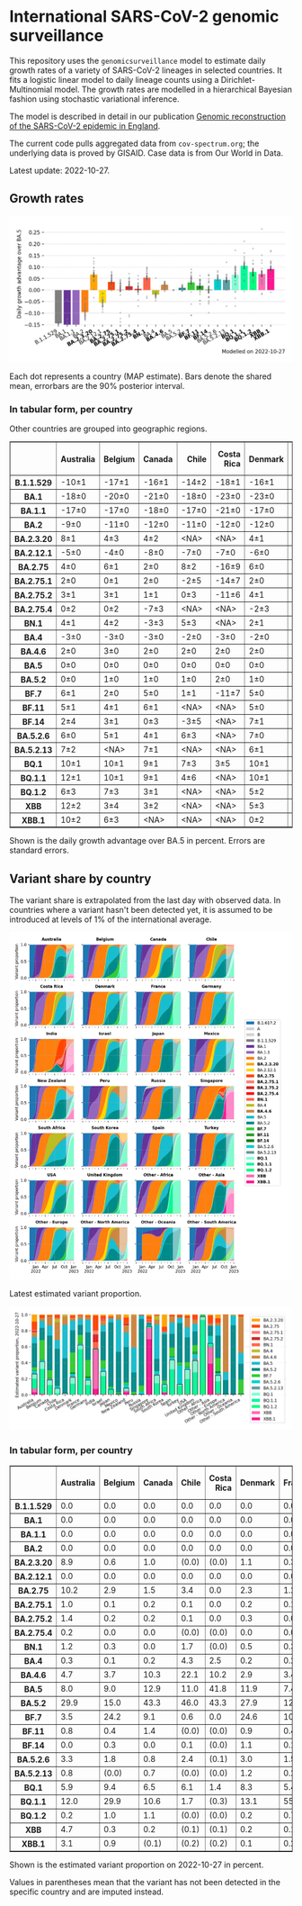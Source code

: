 # International SARS-CoV-2 genomic surveillance

This repository uses the `genomicsurveillance` model to estimate daily growth rates of a variety of SARS-CoV-2 lineages in selected countries. It fits a logistic linear model to daily lineage counts using a Dirichlet-Multinomial model. The growth rates are modelled in a hierarchical Bayesian fashion using stochastic variational inference. 

The model is described in detail in our publication [Genomic reconstruction of the SARS-CoV-2 epidemic in England](https://www.nature.com/articles/s41586-021-04069-y).

The current code pulls aggregated data from `cov-spectrum.org`; the underlying data is proved by GISAID. Case data is from Our World in Data.

Latest update: 2022-10-27.

## Growth rates
![Growth rates](plots/growth-rate-latest.png)

Each dot represents a country (MAP estimate). Bars denote the shared mean, errorbars are the 90% posterior interval.

### In tabular form, per country

Other countries are grouped into geographic regions.

<small><table border="1" class="dataframe">
  <thead>
    <tr style="text-align: right;">
      <th></th>
      <th>Australia</th>
      <th>Belgium</th>
      <th>Canada</th>
      <th>Chile</th>
      <th>Costa Rica</th>
      <th>Denmark</th>
      <th>France</th>
      <th>Germany</th>
      <th>India</th>
      <th>Israel</th>
      <th>Japan</th>
      <th>Mexico</th>
      <th>New Zealand</th>
      <th>Peru</th>
      <th>Russia</th>
      <th>Singapore</th>
      <th>South Africa</th>
      <th>South Korea</th>
      <th>Spain</th>
      <th>Turkey</th>
      <th>USA</th>
      <th>United Kingdom</th>
      <th>Other - Africa</th>
      <th>Other - Asia</th>
      <th>Other - Europe</th>
      <th>Other - North America</th>
      <th>Other - Oceania</th>
      <th>Other - South America</th>
    </tr>
  </thead>
  <tbody>
    <tr>
      <th>B.1.1.529</th>
      <td>-10±1</td>
      <td>-17±1</td>
      <td>-16±1</td>
      <td>-14±2</td>
      <td>-18±1</td>
      <td>-16±1</td>
      <td>-11±1</td>
      <td>-14±0</td>
      <td>-3±0</td>
      <td>-18±1</td>
      <td>-20±3</td>
      <td>-19±3</td>
      <td>-13±1</td>
      <td>-19±2</td>
      <td>-14±1</td>
      <td>-5±1</td>
      <td>-13±0</td>
      <td>-15±4</td>
      <td>-17±1</td>
      <td>-21±1</td>
      <td>-14±0</td>
      <td>-19±0</td>
      <td>-8±0</td>
      <td>-8±0</td>
      <td>-15±0</td>
      <td>-20±1</td>
      <td>&lt;NA&gt;</td>
      <td>-11±0</td>
    </tr>
    <tr>
      <th>BA.1</th>
      <td>-18±0</td>
      <td>-20±0</td>
      <td>-21±0</td>
      <td>-18±0</td>
      <td>-23±0</td>
      <td>-23±0</td>
      <td>-18±0</td>
      <td>-20±0</td>
      <td>-13±0</td>
      <td>-22±0</td>
      <td>-21±0</td>
      <td>-19±0</td>
      <td>-23±0</td>
      <td>-22±0</td>
      <td>-16±0</td>
      <td>-14±0</td>
      <td>-15±0</td>
      <td>-20±0</td>
      <td>-19±0</td>
      <td>-23±0</td>
      <td>-21±0</td>
      <td>-24±0</td>
      <td>-14±0</td>
      <td>-12±0</td>
      <td>-18±0</td>
      <td>-20±0</td>
      <td>-4±1</td>
      <td>-18±0</td>
    </tr>
    <tr>
      <th>BA.1.1</th>
      <td>-17±0</td>
      <td>-17±0</td>
      <td>-18±0</td>
      <td>-17±0</td>
      <td>-21±0</td>
      <td>-17±0</td>
      <td>-16±0</td>
      <td>-18±0</td>
      <td>-12±0</td>
      <td>-19±0</td>
      <td>-17±0</td>
      <td>-17±0</td>
      <td>-14±0</td>
      <td>-21±0</td>
      <td>-16±0</td>
      <td>-8±0</td>
      <td>-13±0</td>
      <td>-16±0</td>
      <td>-16±0</td>
      <td>-17±0</td>
      <td>-19±0</td>
      <td>-20±0</td>
      <td>-13±0</td>
      <td>-12±0</td>
      <td>-16±0</td>
      <td>-18±0</td>
      <td>-5±1</td>
      <td>-17±0</td>
    </tr>
    <tr>
      <th>BA.2</th>
      <td>-9±0</td>
      <td>-11±0</td>
      <td>-12±0</td>
      <td>-11±0</td>
      <td>-12±0</td>
      <td>-12±0</td>
      <td>-8±0</td>
      <td>-11±0</td>
      <td>-4±0</td>
      <td>-11±0</td>
      <td>-10±0</td>
      <td>-10±0</td>
      <td>-8±0</td>
      <td>-13±0</td>
      <td>-12±0</td>
      <td>-3±0</td>
      <td>-8±0</td>
      <td>-9±0</td>
      <td>-9±0</td>
      <td>-9±0</td>
      <td>-11±0</td>
      <td>-12±0</td>
      <td>-6±0</td>
      <td>-7±0</td>
      <td>-10±0</td>
      <td>-11±0</td>
      <td>-6±1</td>
      <td>-10±0</td>
    </tr>
    <tr>
      <th>BA.2.3.20</th>
      <td>8±1</td>
      <td>4±3</td>
      <td>4±2</td>
      <td>&lt;NA&gt;</td>
      <td>&lt;NA&gt;</td>
      <td>4±1</td>
      <td>6±2</td>
      <td>10±2</td>
      <td>12±4</td>
      <td>4±2</td>
      <td>8±2</td>
      <td>&lt;NA&gt;</td>
      <td>6±2</td>
      <td>&lt;NA&gt;</td>
      <td>&lt;NA&gt;</td>
      <td>7±1</td>
      <td>&lt;NA&gt;</td>
      <td>11±1</td>
      <td>7±3</td>
      <td>-3±4</td>
      <td>7±1</td>
      <td>0±3</td>
      <td>&lt;NA&gt;</td>
      <td>10±2</td>
      <td>14±1</td>
      <td>&lt;NA&gt;</td>
      <td>&lt;NA&gt;</td>
      <td>&lt;NA&gt;</td>
    </tr>
    <tr>
      <th>BA.2.12.1</th>
      <td>-5±0</td>
      <td>-4±0</td>
      <td>-8±0</td>
      <td>-7±0</td>
      <td>-7±0</td>
      <td>-6±0</td>
      <td>-3±0</td>
      <td>-4±0</td>
      <td>-5±0</td>
      <td>-7±0</td>
      <td>-7±0</td>
      <td>-7±0</td>
      <td>-6±0</td>
      <td>-9±0</td>
      <td>-7±1</td>
      <td>-2±0</td>
      <td>-1±1</td>
      <td>-5±0</td>
      <td>-4±0</td>
      <td>-5±0</td>
      <td>-7±0</td>
      <td>-5±0</td>
      <td>-6±1</td>
      <td>-4±0</td>
      <td>-4±0</td>
      <td>-7±0</td>
      <td>-4±2</td>
      <td>-6±0</td>
    </tr>
    <tr>
      <th>BA.2.75</th>
      <td>4±0</td>
      <td>6±1</td>
      <td>2±0</td>
      <td>8±2</td>
      <td>-16±9</td>
      <td>6±0</td>
      <td>5±0</td>
      <td>5±0</td>
      <td>3±0</td>
      <td>5±0</td>
      <td>3±0</td>
      <td>0±6</td>
      <td>3±0</td>
      <td>2±1</td>
      <td>2±1</td>
      <td>5±0</td>
      <td>1±2</td>
      <td>5±0</td>
      <td>7±1</td>
      <td>6±1</td>
      <td>4±0</td>
      <td>6±0</td>
      <td>0±4</td>
      <td>6±0</td>
      <td>7±0</td>
      <td>1±3</td>
      <td>&lt;NA&gt;</td>
      <td>7±2</td>
    </tr>
    <tr>
      <th>BA.2.75.1</th>
      <td>2±0</td>
      <td>0±1</td>
      <td>2±0</td>
      <td>-2±5</td>
      <td>-14±7</td>
      <td>2±0</td>
      <td>3±1</td>
      <td>3±0</td>
      <td>4±0</td>
      <td>4±1</td>
      <td>0±1</td>
      <td>&lt;NA&gt;</td>
      <td>1±1</td>
      <td>-12±7</td>
      <td>2±2</td>
      <td>5±0</td>
      <td>-10±6</td>
      <td>3±1</td>
      <td>2±2</td>
      <td>&lt;NA&gt;</td>
      <td>2±0</td>
      <td>3±0</td>
      <td>&lt;NA&gt;</td>
      <td>3±1</td>
      <td>3±0</td>
      <td>&lt;NA&gt;</td>
      <td>&lt;NA&gt;</td>
      <td>&lt;NA&gt;</td>
    </tr>
    <tr>
      <th>BA.2.75.2</th>
      <td>3±1</td>
      <td>3±1</td>
      <td>1±1</td>
      <td>0±3</td>
      <td>-11±6</td>
      <td>4±1</td>
      <td>1±2</td>
      <td>2±1</td>
      <td>7±0</td>
      <td>2±1</td>
      <td>2±1</td>
      <td>&lt;NA&gt;</td>
      <td>3±1</td>
      <td>-11±7</td>
      <td>5±4</td>
      <td>5±1</td>
      <td>&lt;NA&gt;</td>
      <td>2±1</td>
      <td>2±3</td>
      <td>0±5</td>
      <td>3±0</td>
      <td>4±1</td>
      <td>&lt;NA&gt;</td>
      <td>5±1</td>
      <td>4±1</td>
      <td>&lt;NA&gt;</td>
      <td>&lt;NA&gt;</td>
      <td>&lt;NA&gt;</td>
    </tr>
    <tr>
      <th>BA.2.75.4</th>
      <td>0±2</td>
      <td>0±2</td>
      <td>-7±3</td>
      <td>&lt;NA&gt;</td>
      <td>&lt;NA&gt;</td>
      <td>-2±3</td>
      <td>3±3</td>
      <td>1±3</td>
      <td>6±1</td>
      <td>-4±3</td>
      <td>-1±2</td>
      <td>&lt;NA&gt;</td>
      <td>&lt;NA&gt;</td>
      <td>&lt;NA&gt;</td>
      <td>&lt;NA&gt;</td>
      <td>3±2</td>
      <td>&lt;NA&gt;</td>
      <td>&lt;NA&gt;</td>
      <td>&lt;NA&gt;</td>
      <td>&lt;NA&gt;</td>
      <td>2±1</td>
      <td>1±2</td>
      <td>&lt;NA&gt;</td>
      <td>&lt;NA&gt;</td>
      <td>5±1</td>
      <td>&lt;NA&gt;</td>
      <td>&lt;NA&gt;</td>
      <td>&lt;NA&gt;</td>
    </tr>
    <tr>
      <th>BN.1</th>
      <td>4±1</td>
      <td>4±2</td>
      <td>-3±3</td>
      <td>5±3</td>
      <td>&lt;NA&gt;</td>
      <td>2±1</td>
      <td>10±2</td>
      <td>7±1</td>
      <td>9±1</td>
      <td>6±2</td>
      <td>10±2</td>
      <td>&lt;NA&gt;</td>
      <td>4±3</td>
      <td>&lt;NA&gt;</td>
      <td>&lt;NA&gt;</td>
      <td>9±1</td>
      <td>&lt;NA&gt;</td>
      <td>7±2</td>
      <td>&lt;NA&gt;</td>
      <td>-3±3</td>
      <td>5±1</td>
      <td>5±1</td>
      <td>&lt;NA&gt;</td>
      <td>8±1</td>
      <td>7±1</td>
      <td>&lt;NA&gt;</td>
      <td>&lt;NA&gt;</td>
      <td>&lt;NA&gt;</td>
    </tr>
    <tr>
      <th>BA.4</th>
      <td>-3±0</td>
      <td>-3±0</td>
      <td>-3±0</td>
      <td>-2±0</td>
      <td>-3±0</td>
      <td>-2±0</td>
      <td>-1±0</td>
      <td>-2±0</td>
      <td>-3±0</td>
      <td>-2±0</td>
      <td>-4±0</td>
      <td>-2±0</td>
      <td>-3±0</td>
      <td>-3±0</td>
      <td>-4±1</td>
      <td>-1±0</td>
      <td>-2±0</td>
      <td>-3±0</td>
      <td>-1±0</td>
      <td>-2±1</td>
      <td>-2±0</td>
      <td>-2±0</td>
      <td>-3±0</td>
      <td>-2±0</td>
      <td>-2±0</td>
      <td>-2±0</td>
      <td>5±4</td>
      <td>-2±0</td>
    </tr>
    <tr>
      <th>BA.4.6</th>
      <td>2±0</td>
      <td>3±0</td>
      <td>2±0</td>
      <td>2±0</td>
      <td>2±0</td>
      <td>2±0</td>
      <td>3±0</td>
      <td>3±0</td>
      <td>3±1</td>
      <td>4±0</td>
      <td>1±0</td>
      <td>3±0</td>
      <td>3±0</td>
      <td>3±0</td>
      <td>0±2</td>
      <td>3±1</td>
      <td>0±0</td>
      <td>1±1</td>
      <td>4±0</td>
      <td>2±2</td>
      <td>2±0</td>
      <td>2±0</td>
      <td>-1±1</td>
      <td>3±0</td>
      <td>3±0</td>
      <td>3±0</td>
      <td>&lt;NA&gt;</td>
      <td>3±0</td>
    </tr>
    <tr>
      <th>BA.5</th>
      <td>0±0</td>
      <td>0±0</td>
      <td>0±0</td>
      <td>0±0</td>
      <td>0±0</td>
      <td>0±0</td>
      <td>0±0</td>
      <td>0±0</td>
      <td>0±0</td>
      <td>0±0</td>
      <td>0±0</td>
      <td>0±0</td>
      <td>0±0</td>
      <td>0±0</td>
      <td>0±0</td>
      <td>0±0</td>
      <td>0±0</td>
      <td>0±0</td>
      <td>0±0</td>
      <td>0±0</td>
      <td>0±0</td>
      <td>0±0</td>
      <td>0±0</td>
      <td>0±0</td>
      <td>0±0</td>
      <td>0±0</td>
      <td>0±0</td>
      <td>0±0</td>
    </tr>
    <tr>
      <th>BA.5.2</th>
      <td>0±0</td>
      <td>1±0</td>
      <td>1±0</td>
      <td>1±0</td>
      <td>2±0</td>
      <td>1±0</td>
      <td>1±0</td>
      <td>2±0</td>
      <td>0±0</td>
      <td>1±0</td>
      <td>2±0</td>
      <td>1±0</td>
      <td>0±0</td>
      <td>1±0</td>
      <td>2±0</td>
      <td>1±0</td>
      <td>0±0</td>
      <td>2±0</td>
      <td>1±0</td>
      <td>1±0</td>
      <td>1±0</td>
      <td>1±0</td>
      <td>0±0</td>
      <td>1±0</td>
      <td>1±0</td>
      <td>0±0</td>
      <td>2±1</td>
      <td>0±0</td>
    </tr>
    <tr>
      <th>BF.7</th>
      <td>6±1</td>
      <td>2±0</td>
      <td>5±0</td>
      <td>1±1</td>
      <td>-11±7</td>
      <td>5±0</td>
      <td>5±0</td>
      <td>5±0</td>
      <td>-6±5</td>
      <td>5±0</td>
      <td>5±0</td>
      <td>3±2</td>
      <td>4±1</td>
      <td>6±2</td>
      <td>5±1</td>
      <td>3±7</td>
      <td>-1±1</td>
      <td>9±1</td>
      <td>5±0</td>
      <td>5±2</td>
      <td>5±0</td>
      <td>5±0</td>
      <td>8±1</td>
      <td>7±1</td>
      <td>5±0</td>
      <td>-11±6</td>
      <td>&lt;NA&gt;</td>
      <td>6±0</td>
    </tr>
    <tr>
      <th>BF.11</th>
      <td>5±1</td>
      <td>4±1</td>
      <td>6±1</td>
      <td>&lt;NA&gt;</td>
      <td>&lt;NA&gt;</td>
      <td>5±0</td>
      <td>5±1</td>
      <td>4±0</td>
      <td>&lt;NA&gt;</td>
      <td>3±1</td>
      <td>4±1</td>
      <td>-5±6</td>
      <td>-2±4</td>
      <td>&lt;NA&gt;</td>
      <td>-5±3</td>
      <td>-1±3</td>
      <td>&lt;NA&gt;</td>
      <td>2±2</td>
      <td>3±1</td>
      <td>0±2</td>
      <td>4±0</td>
      <td>3±0</td>
      <td>&lt;NA&gt;</td>
      <td>3±2</td>
      <td>4±0</td>
      <td>&lt;NA&gt;</td>
      <td>&lt;NA&gt;</td>
      <td>-6±5</td>
    </tr>
    <tr>
      <th>BF.14</th>
      <td>2±4</td>
      <td>3±1</td>
      <td>0±3</td>
      <td>-3±5</td>
      <td>&lt;NA&gt;</td>
      <td>7±1</td>
      <td>3±1</td>
      <td>6±1</td>
      <td>-3±3</td>
      <td>-3±3</td>
      <td>-5±5</td>
      <td>-3±4</td>
      <td>&lt;NA&gt;</td>
      <td>&lt;NA&gt;</td>
      <td>&lt;NA&gt;</td>
      <td>&lt;NA&gt;</td>
      <td>-6±5</td>
      <td>1±6</td>
      <td>4±3</td>
      <td>-10±6</td>
      <td>5±1</td>
      <td>6±1</td>
      <td>&lt;NA&gt;</td>
      <td>&lt;NA&gt;</td>
      <td>3±0</td>
      <td>&lt;NA&gt;</td>
      <td>&lt;NA&gt;</td>
      <td>-5±5</td>
    </tr>
    <tr>
      <th>BA.5.2.6</th>
      <td>6±0</td>
      <td>5±1</td>
      <td>4±1</td>
      <td>6±3</td>
      <td>&lt;NA&gt;</td>
      <td>7±0</td>
      <td>5±0</td>
      <td>5±0</td>
      <td>2±1</td>
      <td>5±0</td>
      <td>5±0</td>
      <td>-4±5</td>
      <td>6±2</td>
      <td>&lt;NA&gt;</td>
      <td>3±1</td>
      <td>8±1</td>
      <td>2±0</td>
      <td>5±1</td>
      <td>8±2</td>
      <td>6±1</td>
      <td>4±0</td>
      <td>5±0</td>
      <td>3±1</td>
      <td>6±0</td>
      <td>5±0</td>
      <td>&lt;NA&gt;</td>
      <td>&lt;NA&gt;</td>
      <td>&lt;NA&gt;</td>
    </tr>
    <tr>
      <th>BA.5.2.13</th>
      <td>7±2</td>
      <td>&lt;NA&gt;</td>
      <td>7±1</td>
      <td>&lt;NA&gt;</td>
      <td>&lt;NA&gt;</td>
      <td>6±1</td>
      <td>5±2</td>
      <td>4±1</td>
      <td>&lt;NA&gt;</td>
      <td>&lt;NA&gt;</td>
      <td>&lt;NA&gt;</td>
      <td>&lt;NA&gt;</td>
      <td>&lt;NA&gt;</td>
      <td>&lt;NA&gt;</td>
      <td>&lt;NA&gt;</td>
      <td>12±5</td>
      <td>0±5</td>
      <td>&lt;NA&gt;</td>
      <td>3±3</td>
      <td>-7±5</td>
      <td>5±1</td>
      <td>5±0</td>
      <td>&lt;NA&gt;</td>
      <td>5±2</td>
      <td>5±1</td>
      <td>&lt;NA&gt;</td>
      <td>&lt;NA&gt;</td>
      <td>&lt;NA&gt;</td>
    </tr>
    <tr>
      <th>BQ.1</th>
      <td>10±1</td>
      <td>10±1</td>
      <td>9±1</td>
      <td>7±3</td>
      <td>3±5</td>
      <td>10±1</td>
      <td>9±1</td>
      <td>10±1</td>
      <td>2±8</td>
      <td>9±2</td>
      <td>7±2</td>
      <td>-7±7</td>
      <td>4±2</td>
      <td>&lt;NA&gt;</td>
      <td>&lt;NA&gt;</td>
      <td>17±4</td>
      <td>8±3</td>
      <td>8±3</td>
      <td>10±1</td>
      <td>-1±5</td>
      <td>10±0</td>
      <td>9±0</td>
      <td>8±1</td>
      <td>8±3</td>
      <td>9±0</td>
      <td>-4±5</td>
      <td>&lt;NA&gt;</td>
      <td>-1±4</td>
    </tr>
    <tr>
      <th>BQ.1.1</th>
      <td>12±1</td>
      <td>10±1</td>
      <td>9±1</td>
      <td>4±6</td>
      <td>&lt;NA&gt;</td>
      <td>10±1</td>
      <td>9±0</td>
      <td>12±1</td>
      <td>&lt;NA&gt;</td>
      <td>10±2</td>
      <td>12±2</td>
      <td>&lt;NA&gt;</td>
      <td>&lt;NA&gt;</td>
      <td>&lt;NA&gt;</td>
      <td>&lt;NA&gt;</td>
      <td>21±6</td>
      <td>7±3</td>
      <td>13±4</td>
      <td>16±1</td>
      <td>4±4</td>
      <td>11±1</td>
      <td>10±0</td>
      <td>14±1</td>
      <td>14±4</td>
      <td>12±1</td>
      <td>&lt;NA&gt;</td>
      <td>&lt;NA&gt;</td>
      <td>-1±8</td>
    </tr>
    <tr>
      <th>BQ.1.2</th>
      <td>6±3</td>
      <td>7±3</td>
      <td>3±1</td>
      <td>&lt;NA&gt;</td>
      <td>&lt;NA&gt;</td>
      <td>5±2</td>
      <td>11±3</td>
      <td>7±2</td>
      <td>&lt;NA&gt;</td>
      <td>4±2</td>
      <td>&lt;NA&gt;</td>
      <td>&lt;NA&gt;</td>
      <td>&lt;NA&gt;</td>
      <td>&lt;NA&gt;</td>
      <td>&lt;NA&gt;</td>
      <td>18±4</td>
      <td>&lt;NA&gt;</td>
      <td>&lt;NA&gt;</td>
      <td>&lt;NA&gt;</td>
      <td>1±3</td>
      <td>9±1</td>
      <td>6±2</td>
      <td>13±1</td>
      <td>&lt;NA&gt;</td>
      <td>11±2</td>
      <td>&lt;NA&gt;</td>
      <td>&lt;NA&gt;</td>
      <td>&lt;NA&gt;</td>
    </tr>
    <tr>
      <th>XBB</th>
      <td>12±2</td>
      <td>3±4</td>
      <td>3±2</td>
      <td>&lt;NA&gt;</td>
      <td>&lt;NA&gt;</td>
      <td>5±3</td>
      <td>5±4</td>
      <td>3±3</td>
      <td>13±1</td>
      <td>-2±3</td>
      <td>6±3</td>
      <td>&lt;NA&gt;</td>
      <td>4±4</td>
      <td>&lt;NA&gt;</td>
      <td>&lt;NA&gt;</td>
      <td>15±1</td>
      <td>&lt;NA&gt;</td>
      <td>4±5</td>
      <td>&lt;NA&gt;</td>
      <td>&lt;NA&gt;</td>
      <td>7±2</td>
      <td>-1±3</td>
      <td>&lt;NA&gt;</td>
      <td>26±2</td>
      <td>9±2</td>
      <td>&lt;NA&gt;</td>
      <td>&lt;NA&gt;</td>
      <td>&lt;NA&gt;</td>
    </tr>
    <tr>
      <th>XBB.1</th>
      <td>10±2</td>
      <td>6±3</td>
      <td>&lt;NA&gt;</td>
      <td>&lt;NA&gt;</td>
      <td>&lt;NA&gt;</td>
      <td>0±2</td>
      <td>12±3</td>
      <td>8±3</td>
      <td>17±2</td>
      <td>4±3</td>
      <td>8±3</td>
      <td>&lt;NA&gt;</td>
      <td>12±3</td>
      <td>&lt;NA&gt;</td>
      <td>&lt;NA&gt;</td>
      <td>17±1</td>
      <td>&lt;NA&gt;</td>
      <td>11±3</td>
      <td>&lt;NA&gt;</td>
      <td>&lt;NA&gt;</td>
      <td>8±2</td>
      <td>-1±2</td>
      <td>&lt;NA&gt;</td>
      <td>13±1</td>
      <td>12±2</td>
      <td>&lt;NA&gt;</td>
      <td>&lt;NA&gt;</td>
      <td>&lt;NA&gt;</td>
    </tr>
  </tbody>
</table></small>

Shown is the daily growth advantage over BA.5 in percent. Errors are standard errors.

## Variant share by country

The variant share is extrapolated from the last day with observed data. In countries where a variant hasn't been detected yet, it is assumed to be introduced at levels of 1% of the international average. 

![Variant share by country](plots/variant-share-latest.png)

Latest estimated variant proportion.

![Variant share by country](plots/variant-share-bar.png)

### In tabular form, per country

<small><table border="1" class="dataframe">
  <thead>
    <tr style="text-align: right;">
      <th></th>
      <th>Australia</th>
      <th>Belgium</th>
      <th>Canada</th>
      <th>Chile</th>
      <th>Costa Rica</th>
      <th>Denmark</th>
      <th>France</th>
      <th>Germany</th>
      <th>India</th>
      <th>Israel</th>
      <th>Japan</th>
      <th>Mexico</th>
      <th>New Zealand</th>
      <th>Peru</th>
      <th>Russia</th>
      <th>Singapore</th>
      <th>South Africa</th>
      <th>South Korea</th>
      <th>Spain</th>
      <th>Turkey</th>
      <th>USA</th>
      <th>United Kingdom</th>
      <th>Other - Africa</th>
      <th>Other - Asia</th>
      <th>Other - Europe</th>
      <th>Other - North America</th>
      <th>Other - Oceania</th>
      <th>Other - South America</th>
    </tr>
  </thead>
  <tbody>
    <tr>
      <th>B.1.1.529</th>
      <td>0.0</td>
      <td>0.0</td>
      <td>0.0</td>
      <td>0.0</td>
      <td>0.0</td>
      <td>0.0</td>
      <td>0.0</td>
      <td>0.0</td>
      <td>0.0</td>
      <td>0.0</td>
      <td>0.0</td>
      <td>0.0</td>
      <td>0.0</td>
      <td>0.0</td>
      <td>0.0</td>
      <td>0.0</td>
      <td>0.0</td>
      <td>0.0</td>
      <td>0.0</td>
      <td>0.0</td>
      <td>0.0</td>
      <td>0.0</td>
      <td>0.0</td>
      <td>0.0</td>
      <td>0.0</td>
      <td>0.0</td>
      <td>(0.0)</td>
      <td>0.0</td>
    </tr>
    <tr>
      <th>BA.1</th>
      <td>0.0</td>
      <td>0.0</td>
      <td>0.0</td>
      <td>0.0</td>
      <td>0.0</td>
      <td>0.0</td>
      <td>0.0</td>
      <td>0.0</td>
      <td>0.0</td>
      <td>0.0</td>
      <td>0.0</td>
      <td>0.0</td>
      <td>0.0</td>
      <td>0.0</td>
      <td>0.0</td>
      <td>0.0</td>
      <td>0.0</td>
      <td>0.0</td>
      <td>0.0</td>
      <td>0.0</td>
      <td>0.0</td>
      <td>0.0</td>
      <td>0.0</td>
      <td>0.0</td>
      <td>0.0</td>
      <td>0.0</td>
      <td>0.0</td>
      <td>0.0</td>
    </tr>
    <tr>
      <th>BA.1.1</th>
      <td>0.0</td>
      <td>0.0</td>
      <td>0.0</td>
      <td>0.0</td>
      <td>0.0</td>
      <td>0.0</td>
      <td>0.0</td>
      <td>0.0</td>
      <td>0.0</td>
      <td>0.0</td>
      <td>0.0</td>
      <td>0.0</td>
      <td>0.0</td>
      <td>0.0</td>
      <td>0.0</td>
      <td>0.0</td>
      <td>0.0</td>
      <td>0.0</td>
      <td>0.0</td>
      <td>0.0</td>
      <td>0.0</td>
      <td>0.0</td>
      <td>0.0</td>
      <td>0.0</td>
      <td>0.0</td>
      <td>0.0</td>
      <td>0.0</td>
      <td>0.0</td>
    </tr>
    <tr>
      <th>BA.2</th>
      <td>0.0</td>
      <td>0.0</td>
      <td>0.0</td>
      <td>0.0</td>
      <td>0.0</td>
      <td>0.0</td>
      <td>0.0</td>
      <td>0.0</td>
      <td>0.0</td>
      <td>0.0</td>
      <td>0.0</td>
      <td>0.0</td>
      <td>0.0</td>
      <td>0.0</td>
      <td>0.0</td>
      <td>0.0</td>
      <td>0.0</td>
      <td>0.0</td>
      <td>0.0</td>
      <td>0.0</td>
      <td>0.0</td>
      <td>0.0</td>
      <td>0.0</td>
      <td>0.0</td>
      <td>0.0</td>
      <td>0.0</td>
      <td>0.0</td>
      <td>0.0</td>
    </tr>
    <tr>
      <th>BA.2.3.20</th>
      <td>8.9</td>
      <td>0.6</td>
      <td>1.0</td>
      <td>(0.0)</td>
      <td>(0.0)</td>
      <td>1.1</td>
      <td>0.3</td>
      <td>1.2</td>
      <td>1.3</td>
      <td>1.7</td>
      <td>2.4</td>
      <td>(0.0)</td>
      <td>3.6</td>
      <td>(0.0)</td>
      <td>(0.0)</td>
      <td>2.2</td>
      <td>(0.0)</td>
      <td>15.2</td>
      <td>0.3</td>
      <td>0.1</td>
      <td>1.4</td>
      <td>0.1</td>
      <td>(0.0)</td>
      <td>1.0</td>
      <td>4.5</td>
      <td>(0.0)</td>
      <td>(0.0)</td>
      <td>(0.0)</td>
    </tr>
    <tr>
      <th>BA.2.12.1</th>
      <td>0.0</td>
      <td>0.0</td>
      <td>0.0</td>
      <td>0.0</td>
      <td>0.0</td>
      <td>0.0</td>
      <td>0.0</td>
      <td>0.0</td>
      <td>0.0</td>
      <td>0.0</td>
      <td>0.0</td>
      <td>0.0</td>
      <td>0.0</td>
      <td>0.0</td>
      <td>0.0</td>
      <td>0.0</td>
      <td>0.0</td>
      <td>0.0</td>
      <td>0.0</td>
      <td>0.0</td>
      <td>0.0</td>
      <td>0.0</td>
      <td>0.0</td>
      <td>0.0</td>
      <td>0.0</td>
      <td>0.0</td>
      <td>0.0</td>
      <td>0.0</td>
    </tr>
    <tr>
      <th>BA.2.75</th>
      <td>10.2</td>
      <td>2.9</td>
      <td>1.5</td>
      <td>3.4</td>
      <td>0.0</td>
      <td>2.3</td>
      <td>1.2</td>
      <td>1.7</td>
      <td>18.7</td>
      <td>3.8</td>
      <td>1.0</td>
      <td>0.6</td>
      <td>7.0</td>
      <td>0.5</td>
      <td>0.5</td>
      <td>3.6</td>
      <td>1.4</td>
      <td>5.5</td>
      <td>2.2</td>
      <td>3.0</td>
      <td>2.2</td>
      <td>5.4</td>
      <td>0.0</td>
      <td>9.1</td>
      <td>4.8</td>
      <td>1.1</td>
      <td>(0.1)</td>
      <td>2.9</td>
    </tr>
    <tr>
      <th>BA.2.75.1</th>
      <td>1.0</td>
      <td>0.1</td>
      <td>0.2</td>
      <td>0.1</td>
      <td>0.0</td>
      <td>0.2</td>
      <td>0.1</td>
      <td>0.1</td>
      <td>4.8</td>
      <td>0.7</td>
      <td>0.0</td>
      <td>(0.0)</td>
      <td>0.6</td>
      <td>0.0</td>
      <td>0.1</td>
      <td>1.4</td>
      <td>0.0</td>
      <td>0.3</td>
      <td>0.1</td>
      <td>(0.0)</td>
      <td>0.1</td>
      <td>0.3</td>
      <td>(0.0)</td>
      <td>0.2</td>
      <td>0.2</td>
      <td>(0.0)</td>
      <td>(0.0)</td>
      <td>(0.0)</td>
    </tr>
    <tr>
      <th>BA.2.75.2</th>
      <td>1.4</td>
      <td>0.2</td>
      <td>0.2</td>
      <td>0.1</td>
      <td>0.0</td>
      <td>0.3</td>
      <td>0.0</td>
      <td>0.1</td>
      <td>8.5</td>
      <td>0.5</td>
      <td>0.1</td>
      <td>(0.0)</td>
      <td>2.2</td>
      <td>0.0</td>
      <td>0.3</td>
      <td>0.9</td>
      <td>(0.0)</td>
      <td>0.2</td>
      <td>0.1</td>
      <td>0.2</td>
      <td>0.3</td>
      <td>0.6</td>
      <td>(0.0)</td>
      <td>0.3</td>
      <td>0.3</td>
      <td>(0.0)</td>
      <td>(0.0)</td>
      <td>(0.0)</td>
    </tr>
    <tr>
      <th>BA.2.75.4</th>
      <td>0.2</td>
      <td>0.0</td>
      <td>0.0</td>
      <td>(0.0)</td>
      <td>(0.0)</td>
      <td>0.0</td>
      <td>0.0</td>
      <td>0.0</td>
      <td>0.9</td>
      <td>0.1</td>
      <td>0.0</td>
      <td>(0.0)</td>
      <td>(0.0)</td>
      <td>(0.0)</td>
      <td>(0.0)</td>
      <td>0.0</td>
      <td>(0.0)</td>
      <td>(0.0)</td>
      <td>(0.0)</td>
      <td>(0.0)</td>
      <td>0.0</td>
      <td>0.0</td>
      <td>(0.0)</td>
      <td>(0.0)</td>
      <td>0.1</td>
      <td>(0.0)</td>
      <td>(0.0)</td>
      <td>(0.0)</td>
    </tr>
    <tr>
      <th>BN.1</th>
      <td>1.2</td>
      <td>0.3</td>
      <td>0.0</td>
      <td>1.7</td>
      <td>(0.0)</td>
      <td>0.5</td>
      <td>0.3</td>
      <td>0.7</td>
      <td>8.2</td>
      <td>1.9</td>
      <td>1.4</td>
      <td>(0.0)</td>
      <td>0.6</td>
      <td>(0.0)</td>
      <td>(0.0)</td>
      <td>2.2</td>
      <td>(0.0)</td>
      <td>1.0</td>
      <td>(0.0)</td>
      <td>0.1</td>
      <td>0.1</td>
      <td>0.8</td>
      <td>(0.0)</td>
      <td>2.3</td>
      <td>0.7</td>
      <td>(0.0)</td>
      <td>(0.0)</td>
      <td>(0.0)</td>
    </tr>
    <tr>
      <th>BA.4</th>
      <td>0.3</td>
      <td>0.1</td>
      <td>0.2</td>
      <td>4.3</td>
      <td>2.5</td>
      <td>0.2</td>
      <td>0.2</td>
      <td>0.2</td>
      <td>0.0</td>
      <td>0.4</td>
      <td>0.0</td>
      <td>1.2</td>
      <td>0.5</td>
      <td>0.7</td>
      <td>0.0</td>
      <td>0.0</td>
      <td>4.9</td>
      <td>0.0</td>
      <td>0.2</td>
      <td>0.1</td>
      <td>0.4</td>
      <td>0.2</td>
      <td>0.0</td>
      <td>0.0</td>
      <td>0.2</td>
      <td>0.6</td>
      <td>1.0</td>
      <td>0.9</td>
    </tr>
    <tr>
      <th>BA.4.6</th>
      <td>4.7</td>
      <td>3.7</td>
      <td>10.3</td>
      <td>22.1</td>
      <td>10.2</td>
      <td>2.9</td>
      <td>3.4</td>
      <td>2.4</td>
      <td>0.1</td>
      <td>4.0</td>
      <td>0.2</td>
      <td>4.4</td>
      <td>7.9</td>
      <td>39.7</td>
      <td>0.1</td>
      <td>0.0</td>
      <td>6.0</td>
      <td>0.1</td>
      <td>6.9</td>
      <td>0.3</td>
      <td>11.3</td>
      <td>4.4</td>
      <td>0.0</td>
      <td>0.4</td>
      <td>2.6</td>
      <td>70.0</td>
      <td>(0.1)</td>
      <td>43.8</td>
    </tr>
    <tr>
      <th>BA.5</th>
      <td>8.0</td>
      <td>9.0</td>
      <td>12.9</td>
      <td>11.0</td>
      <td>41.8</td>
      <td>11.9</td>
      <td>7.4</td>
      <td>15.9</td>
      <td>0.0</td>
      <td>8.3</td>
      <td>4.5</td>
      <td>40.3</td>
      <td>18.0</td>
      <td>31.2</td>
      <td>4.3</td>
      <td>0.2</td>
      <td>42.8</td>
      <td>2.2</td>
      <td>14.2</td>
      <td>6.7</td>
      <td>12.7</td>
      <td>9.1</td>
      <td>0.2</td>
      <td>0.7</td>
      <td>12.8</td>
      <td>10.1</td>
      <td>12.3</td>
      <td>13.7</td>
    </tr>
    <tr>
      <th>BA.5.2</th>
      <td>29.9</td>
      <td>15.0</td>
      <td>43.3</td>
      <td>46.0</td>
      <td>43.3</td>
      <td>27.9</td>
      <td>12.2</td>
      <td>34.4</td>
      <td>0.5</td>
      <td>36.0</td>
      <td>80.2</td>
      <td>50.6</td>
      <td>44.2</td>
      <td>24.3</td>
      <td>83.2</td>
      <td>2.5</td>
      <td>15.3</td>
      <td>57.9</td>
      <td>17.0</td>
      <td>49.3</td>
      <td>30.9</td>
      <td>17.1</td>
      <td>0.2</td>
      <td>12.4</td>
      <td>28.0</td>
      <td>17.0</td>
      <td>85.5</td>
      <td>19.8</td>
    </tr>
    <tr>
      <th>BF.7</th>
      <td>3.5</td>
      <td>24.2</td>
      <td>9.1</td>
      <td>0.6</td>
      <td>0.0</td>
      <td>24.6</td>
      <td>10.4</td>
      <td>20.4</td>
      <td>0.0</td>
      <td>9.5</td>
      <td>2.0</td>
      <td>1.3</td>
      <td>2.6</td>
      <td>2.9</td>
      <td>7.1</td>
      <td>0.0</td>
      <td>0.2</td>
      <td>3.1</td>
      <td>11.1</td>
      <td>3.1</td>
      <td>5.7</td>
      <td>8.0</td>
      <td>1.8</td>
      <td>0.7</td>
      <td>16.1</td>
      <td>0.0</td>
      <td>(0.2)</td>
      <td>17.6</td>
    </tr>
    <tr>
      <th>BF.11</th>
      <td>0.8</td>
      <td>0.4</td>
      <td>1.4</td>
      <td>(0.0)</td>
      <td>(0.0)</td>
      <td>0.9</td>
      <td>0.4</td>
      <td>0.8</td>
      <td>(0.0)</td>
      <td>0.3</td>
      <td>0.1</td>
      <td>0.2</td>
      <td>0.1</td>
      <td>(0.0)</td>
      <td>0.0</td>
      <td>0.0</td>
      <td>(0.0)</td>
      <td>0.0</td>
      <td>0.5</td>
      <td>0.2</td>
      <td>0.8</td>
      <td>2.5</td>
      <td>(0.0)</td>
      <td>0.0</td>
      <td>0.8</td>
      <td>(0.0)</td>
      <td>(0.0)</td>
      <td>0.1</td>
    </tr>
    <tr>
      <th>BF.14</th>
      <td>0.0</td>
      <td>0.3</td>
      <td>0.0</td>
      <td>0.1</td>
      <td>(0.0)</td>
      <td>1.1</td>
      <td>0.1</td>
      <td>1.5</td>
      <td>0.0</td>
      <td>0.0</td>
      <td>0.0</td>
      <td>0.1</td>
      <td>(0.0)</td>
      <td>(0.0)</td>
      <td>(0.0)</td>
      <td>(0.0)</td>
      <td>0.1</td>
      <td>0.1</td>
      <td>0.4</td>
      <td>0.0</td>
      <td>0.2</td>
      <td>0.6</td>
      <td>(0.0)</td>
      <td>(0.0)</td>
      <td>1.8</td>
      <td>(0.0)</td>
      <td>(0.0)</td>
      <td>0.0</td>
    </tr>
    <tr>
      <th>BA.5.2.6</th>
      <td>3.3</td>
      <td>1.8</td>
      <td>0.8</td>
      <td>2.4</td>
      <td>(0.1)</td>
      <td>3.0</td>
      <td>1.5</td>
      <td>2.1</td>
      <td>0.0</td>
      <td>3.6</td>
      <td>1.3</td>
      <td>0.2</td>
      <td>4.3</td>
      <td>(0.1)</td>
      <td>3.6</td>
      <td>1.3</td>
      <td>3.8</td>
      <td>1.8</td>
      <td>3.1</td>
      <td>23.7</td>
      <td>1.9</td>
      <td>5.0</td>
      <td>0.2</td>
      <td>8.6</td>
      <td>2.3</td>
      <td>(0.0)</td>
      <td>(0.1)</td>
      <td>(0.0)</td>
    </tr>
    <tr>
      <th>BA.5.2.13</th>
      <td>0.8</td>
      <td>(0.0)</td>
      <td>0.7</td>
      <td>(0.0)</td>
      <td>(0.0)</td>
      <td>1.2</td>
      <td>0.2</td>
      <td>0.2</td>
      <td>(0.0)</td>
      <td>(0.0)</td>
      <td>(0.0)</td>
      <td>(0.0)</td>
      <td>(0.0)</td>
      <td>(0.0)</td>
      <td>(0.0)</td>
      <td>0.0</td>
      <td>1.0</td>
      <td>(0.0)</td>
      <td>0.3</td>
      <td>0.0</td>
      <td>0.2</td>
      <td>3.3</td>
      <td>(0.0)</td>
      <td>0.1</td>
      <td>0.4</td>
      <td>(0.0)</td>
      <td>(0.0)</td>
      <td>(0.0)</td>
    </tr>
    <tr>
      <th>BQ.1</th>
      <td>5.9</td>
      <td>9.4</td>
      <td>6.5</td>
      <td>6.1</td>
      <td>1.4</td>
      <td>8.3</td>
      <td>5.4</td>
      <td>6.2</td>
      <td>1.0</td>
      <td>5.9</td>
      <td>0.6</td>
      <td>0.4</td>
      <td>3.2</td>
      <td>(0.1)</td>
      <td>(0.1)</td>
      <td>0.5</td>
      <td>10.0</td>
      <td>2.1</td>
      <td>12.0</td>
      <td>1.7</td>
      <td>12.1</td>
      <td>14.6</td>
      <td>4.2</td>
      <td>1.0</td>
      <td>7.6</td>
      <td>0.7</td>
      <td>(0.1)</td>
      <td>0.5</td>
    </tr>
    <tr>
      <th>BQ.1.1</th>
      <td>12.0</td>
      <td>29.9</td>
      <td>10.6</td>
      <td>1.7</td>
      <td>(0.3)</td>
      <td>13.1</td>
      <td>55.8</td>
      <td>11.1</td>
      <td>(0.1)</td>
      <td>21.2</td>
      <td>5.1</td>
      <td>(0.3)</td>
      <td>(0.3)</td>
      <td>(0.3)</td>
      <td>(0.3)</td>
      <td>1.4</td>
      <td>14.1</td>
      <td>7.6</td>
      <td>31.5</td>
      <td>9.7</td>
      <td>16.6</td>
      <td>26.5</td>
      <td>77.7</td>
      <td>3.5</td>
      <td>13.7</td>
      <td>(0.2)</td>
      <td>(0.3)</td>
      <td>0.3</td>
    </tr>
    <tr>
      <th>BQ.1.2</th>
      <td>0.2</td>
      <td>1.0</td>
      <td>1.1</td>
      <td>(0.0)</td>
      <td>(0.0)</td>
      <td>0.2</td>
      <td>0.7</td>
      <td>0.8</td>
      <td>(0.0)</td>
      <td>1.4</td>
      <td>(0.0)</td>
      <td>(0.0)</td>
      <td>(0.0)</td>
      <td>(0.0)</td>
      <td>(0.0)</td>
      <td>0.2</td>
      <td>(0.0)</td>
      <td>(0.0)</td>
      <td>(0.0)</td>
      <td>1.5</td>
      <td>2.2</td>
      <td>1.3</td>
      <td>15.6</td>
      <td>(0.0)</td>
      <td>1.5</td>
      <td>(0.0)</td>
      <td>(0.0)</td>
      <td>(0.0)</td>
    </tr>
    <tr>
      <th>XBB</th>
      <td>4.7</td>
      <td>0.3</td>
      <td>0.2</td>
      <td>(0.1)</td>
      <td>(0.1)</td>
      <td>0.2</td>
      <td>0.1</td>
      <td>0.1</td>
      <td>48.6</td>
      <td>0.1</td>
      <td>0.5</td>
      <td>(0.1)</td>
      <td>1.8</td>
      <td>(0.1)</td>
      <td>(0.1)</td>
      <td>14.4</td>
      <td>(0.1)</td>
      <td>0.4</td>
      <td>(0.1)</td>
      <td>(0.1)</td>
      <td>0.4</td>
      <td>0.1</td>
      <td>(0.0)</td>
      <td>20.7</td>
      <td>0.9</td>
      <td>(0.1)</td>
      <td>(0.1)</td>
      <td>(0.1)</td>
    </tr>
    <tr>
      <th>XBB.1</th>
      <td>3.1</td>
      <td>0.9</td>
      <td>(0.1)</td>
      <td>(0.2)</td>
      <td>(0.2)</td>
      <td>0.1</td>
      <td>0.2</td>
      <td>0.1</td>
      <td>7.3</td>
      <td>0.6</td>
      <td>0.4</td>
      <td>(0.2)</td>
      <td>3.1</td>
      <td>(0.2)</td>
      <td>(0.2)</td>
      <td>69.1</td>
      <td>(0.2)</td>
      <td>2.5</td>
      <td>(0.1)</td>
      <td>(0.1)</td>
      <td>0.4</td>
      <td>0.0</td>
      <td>(0.0)</td>
      <td>38.7</td>
      <td>0.7</td>
      <td>(0.1)</td>
      <td>(0.2)</td>
      <td>(0.1)</td>
    </tr>
  </tbody>
</table></small>

Shown is the estimated variant proportion on 2022-10-27 in percent. 

Values in parentheses mean that the variant has not been detected in the specific country and are imputed instead.
